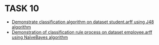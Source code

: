 # TASK 10
- [Demonstrate classification algorithm on dataset student.arff using J48 algorithm](https://github.com/prabhasg03/Task-Codes/tree/Data-Warehousing-and-Data-Mining/DWDM/Task%2010/10a)
- [Demonstration of classification rule process on dataset employee.arff using NaïveBayes algorithm](https://github.com/prabhasg03/Task-Codes/tree/Data-Warehousing-and-Data-Mining/DWDM/Task%2010/10b)

